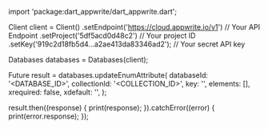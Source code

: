 import 'package:dart_appwrite/dart_appwrite.dart';

Client client = Client()
  .setEndpoint('https://cloud.appwrite.io/v1') // Your API Endpoint
  .setProject('5df5acd0d48c2') // Your project ID
  .setKey('919c2d18fb5d4...a2ae413da83346ad2'); // Your secret API key

Databases databases = Databases(client);

Future result = databases.updateEnumAttribute(
  databaseId: '<DATABASE_ID>',
  collectionId: '<COLLECTION_ID>',
  key: '',
  elements: [],
  xrequired: false,
  xdefault: '<DEFAULT>',
);

result.then((response) {
  print(response);
}).catchError((error) {
  print(error.response);
});
